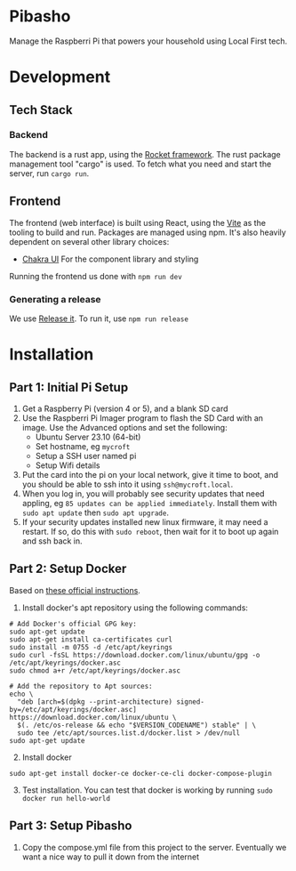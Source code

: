 # Pibasho

Manage the Raspberri Pi that powers your household using Local First tech.

# Development

## Tech Stack

### Backend

The backend is a rust app, using the [Rocket framework](https://rocket.rs/). The rust package management tool "cargo" is used. To fetch what you need and start the server, run `cargo run`.

## Frontend

The frontend (web interface) is built using React, using the [Vite](https://vitejs.dev/) as the tooling to build and run. Packages are managed using npm. It's also heavily dependent on several other library choices:

- [Chakra UI](https://chakra-ui.com/) For the component library and styling

Running the frontend us done with `npm run dev`

### Generating a release

We use [Release it](https://github.com/release-it/release-it). To run it, use `npm run release`

# Installation

## Part 1: Initial Pi Setup

1. Get a Raspberry Pi (version 4 or 5), and a blank SD card
2. Use the Raspberri Pi Imager program to flash the SD Card with an image. Use the Advanced options and set the following:
   - Ubuntu Server 23.10 (64-bit)
   - Set hostname, eg `mycroft`
   - Setup a SSH user named pi
   - Setup Wifi details
3. Put the card into the pi on your local network, give it time to boot, and you should be able to ssh into it using `ssh@mycroft.local`.
4. When you log in, you will probably see security updates that need appling, eg `85 updates can be applied immediately`. Install them with `sudo apt update` then `sudo apt upgrade`.
5. If your security updates installed new linux firmware, it may need a restart. If so, do this with `sudo reboot`, then wait for it to boot up again and ssh back in.

## Part 2: Setup Docker

Based on [these official instructions](https://docs.docker.com/engine/install/ubuntu/).

1. Install docker's apt repository using the following commands:

```
# Add Docker's official GPG key:
sudo apt-get update
sudo apt-get install ca-certificates curl
sudo install -m 0755 -d /etc/apt/keyrings
sudo curl -fsSL https://download.docker.com/linux/ubuntu/gpg -o /etc/apt/keyrings/docker.asc
sudo chmod a+r /etc/apt/keyrings/docker.asc

# Add the repository to Apt sources:
echo \
  "deb [arch=$(dpkg --print-architecture) signed-by=/etc/apt/keyrings/docker.asc] https://download.docker.com/linux/ubuntu \
  $(. /etc/os-release && echo "$VERSION_CODENAME") stable" | \
  sudo tee /etc/apt/sources.list.d/docker.list > /dev/null
sudo apt-get update
```

2. Install docker

```
sudo apt-get install docker-ce docker-ce-cli docker-compose-plugin
```

3. Test installation. You can test that docker is working by running `sudo docker run hello-world`

## Part 3: Setup Pibasho

1. Copy the compose.yml file from this project to the server. Eventually we want a nice way to pull it down from the internet
